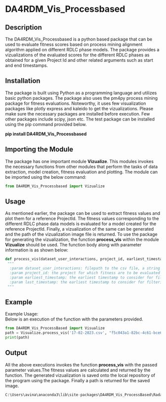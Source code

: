 # DA4RDM_Vis_Processbased

## Description
The DA4RDM_Vis_Processbased is a python based package that can be used to evaluate fitness scores based on process mining alignment algorithm applied on different RDLC phase models.     The package provides a vizualizations of the evaluated scores for the different RDLC phases as obtained for a given Project Id and other related arguments such as start and end timestamps.


## Installation
The package is built using Python as a programming language and utilizes basic python packages. The package also uses the pm4py process mining package for fitness evaluations. Noteworthy, it uses few visualization packages like plotly express and kaleido to get the vizualizations. Please make sure the necessary packages are installed before execution. Few other packages include scipy, json etc. The test package can be installed using the pip command provided below.

**pip install DA4RDM_Vis_Processbased**


## Importing the Module 
The package has one important module **Vizualize**. This modules invokes the necessary functions from other modules that perform the tasks of data extraction, model creation, fitness evaluation and plotting. The module can be imported using the below command:

```python
from DA4RDM_Vis_Processbased import Vizualize
```

## Usage
As mentioned earlier, the package can be used to extract fitness values and plot them for a reference ProjectId. The fitness values corresponding to the different RDLC phase data models is evaluated for a model created for the reference ProjectId. Finally, a vizualization of the same can be generated and the path of the vizualization image file is returned. To use the package for generating the vizualization, the function **process_vis** within the module **Vizualize** should be used. The function body along with parameter information is as shown below:

```python
def process_vis(dataset_user_interactions, project_id, earliest_timestamp, last_timestamp):
 """
  :param dataset_user_interactions: filepath to the csv file, a string is expected
  :param project_id: the project for which fitness are to be evaluated
  :param earliest_timestamp: the earliest timestamp to consider for filtering records 
  :param last_timestamp: the earliest timestamp to consider for filtering records
 """
```

## Example
Example Usage:<br />
Below is an execution of the function with the parameters provided.
```python
from DA4RDM_Vis_ProcessBased import Visualize
path = Visualize.process_vis('17-02-2023.csv', "f5c043a1-82bc-4c61-bce6-0acbc0062948", '2023-02-14 08:57:44.315', '2021-05-03 02:31:54.652')
print(path)
```

## Output
All the above executions invokes the function **process_vis** with the passed parameter values.The fitness values are calculated and returned by the function. The generated vizualization is saved onto the local repository of the program using the package. Finally a path is returned for the saved image.

```python
C:\Users\avina\anaconda3\lib\site-packages\DA4RDM_Vis_ProcessBased\Radarchart.png
```

